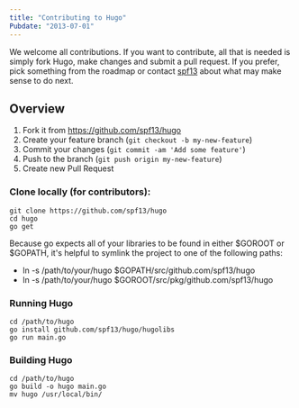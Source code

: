 ```yaml
---
title: "Contributing to Hugo"
Pubdate: "2013-07-01"
---
```


We welcome all contributions. If you want to contribute, all 
that is needed is simply fork Hugo, make changes and submit 
a pull request. If you prefer, pick something from the roadmap
or contact [spf13](http://spf13.com) about what may make sense 
to do next.

## Overview 
1. Fork it from https://github.com/spf13/hugo
2. Create your feature branch (`git checkout -b my-new-feature`)
3. Commit your changes (`git commit -am 'Add some feature'`)
4. Push to the branch (`git push origin my-new-feature`)
5. Create new Pull Request


### Clone locally (for contributors):

    git clone https://github.com/spf13/hugo
    cd hugo
    go get

Because go expects all of your libraries to be found in either 
$GOROOT or $GOPATH, it's helpful to symlink the project to one 
of the following paths:

 * ln -s /path/to/your/hugo $GOPATH/src/github.com/spf13/hugo
 * ln -s /path/to/your/hugo $GOROOT/src/pkg/github.com/spf13/hugo

### Running Hugo

    cd /path/to/hugo
    go install github.com/spf13/hugo/hugolibs
    go run main.go

### Building Hugo

    cd /path/to/hugo
    go build -o hugo main.go
    mv hugo /usr/local/bin/

